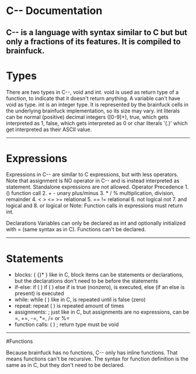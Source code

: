 C-- Documentation
=======

## C-- is a language with syntax similar to C but but only a fractions of its features. It is compiled to brainfuck.

# Types
There are two types in C--, void and int.
void is used as return type of a function, to indicate that it doesn't return anything. A variable can't have void as type.
int is an integer type. It is represented by the brainfuck cells in the underlying brainfuck implementation, so its size may vary.
int literals can be normal (positive) decimal integers ([0-9]+), true, which gets interpreted as 1, false, which gets interpreted as 0 or char literals '(.)' which get interpreted as their ASCII value.

---------

# Expressions
Expressions in C-- are similar to C expressions, but with less operators. Note that assignment is NO operator in C-- and is instead interpreted as statement. Standalone expressions are not allowed.
Operator Precedence
    1. ()         function call
    2. + -        unary plus/minus
    3. * / %      multiplication, division, remainder
    4. < > <= >=  relational
    5. == !=      relational
    6. not        logical not
    7. and        logical and
    8. or         logical or
Note: Function calls in expressions must return int.

Declarations
Variables can only be declared as int and optionally initialized with = (same syntax as in C). Functions can't be declared.

----------

# Statements
* blocks: { {<block-item>}* }
    like in C, block items can be statements or declarations, but the declarations don't need to be before the statements
* if-else: if ( <exp> ) <statement1>
           if ( <exp> ) <statement1> else <statement2>
    if <exp> is true (nonzero), <statement1> is executed, else (if an else is present) <statement2> is executed
 * while: while ( <exp> ) <statement>
    like in C, <statement> is repeated until <exp> is false (zero)
 * repeat: repeat ( <exp> ) <statement>
    <statement> is repeated <exp> amount of times
 * assignments: <id> <assign-op> <exp> ;
    just like in C, but assignments are no expressions, <assign-op> can be =, +=, -=, *=, /= or %=
 * function calls: <id> ( <args> ) ;
    return type must be void

-------

#Functions

Because brainfuck has no functions, C-- only has inline functions. That means functions can't be recursive. The syntax for function definition is the same as in C, but they don't need to be declared. 
